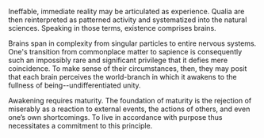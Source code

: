 Ineffable, immediate reality may be articulated as experience. Qualia are then reinterpreted as patterned activity and systematized into the natural sciences. Speaking in those terms, existence comprises brains.

Brains span in complexity from singular particles to entire nervous systems. One's transition from commonplace matter to sapience is consequently such an impossibly rare and significant privilege that it defies mere coincidence. To make sense of their circumstances, then, they may posit that each brain perceives the world-branch in which it awakens to the fullness of being--undifferentiated unity.

Awakening requires maturity. The foundation of maturity is the rejection of miserably as a reaction to external events, the actions of others, and even one’s own shortcomings. To live in accordance with purpose thus necessitates a commitment to this principle.


